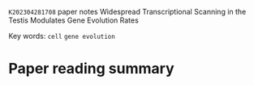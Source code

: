 `K202304281708` paper notes Widespread Transcriptional Scanning in the Testis Modulates Gene Evolution Rates

 Key words: `cell` `gene evolution` 
 
# Paper reading summary



